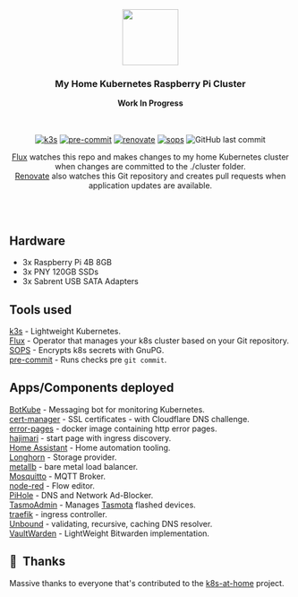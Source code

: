 <div align="center">

<img src="https://camo.githubusercontent.com/5b298bf6b0596795602bd771c5bddbb963e83e0f/68747470733a2f2f692e696d6775722e636f6d2f7031527a586a512e706e67" align="center" width="100px" height="100px"/>  

### My Home Kubernetes Raspberry Pi Cluster  
**Work In Progress**  
</br>
</br>

[![k3s](https://img.shields.io/badge/K3S-v1.21.4-brightgreen?style=for-the-badge&logo=kubernetes&logoColor=white)](https://k3s.io/)
[![pre-commit](https://img.shields.io/badge/pre--commit-enabled-brightgreen?logo=pre-commit&logoColor=white&style=for-the-badge)](https://github.com/pre-commit/pre-commit)
[![renovate](https://img.shields.io/badge/renovate-enabled-brightgreen?style=for-the-badge&logo=renovatebot&logoColor=white)](https://github.com/renovatebot/renovate)
[![sops](https://img.shields.io/badge/SOPS-encrypted-brightgreen?style=for-the-badge&logo=mozilla&logoColor=white)](https://github.com/mozilla/sops)
![GitHub last commit](https://img.shields.io/github/last-commit/lloydoliver/k8s-at-home?style=for-the-badge)  

[Flux](https://github.com/fluxcd/flux2) watches this repo and makes changes to my home Kubernetes cluster when changes are committed to the ./cluster folder.  
[Renovate](https://github.com/renovatebot/renovate) also watches this Git repository and creates pull requests when application updates are available.  

</br></br>
</div>

## Hardware

- 3x Raspberry Pi 4B 8GB  
- 3x PNY 120GB SSDs  
- 3x Sabrent USB SATA Adapters  

## Tools used

[k3s](k3s.io) - Lightweight Kubernetes.  
[Flux](https://github.com/fluxcd/flux2) - Operator that manages your k8s cluster based on your Git repository.  
[SOPS](https://github.com/mozilla/sops) - Encrypts k8s secrets with GnuPG.  
[pre-commit](https://github.com/pre-commit/pre-commit) - Runs checks pre `git commit`.  

## Apps/Components deployed

[BotKube](https://www.botkube.io/) - Messaging bot for monitoring Kubernetes.  
[cert-manager](https://cert-manager.io/) - SSL certificates - with Cloudflare DNS challenge.  
[error-pages](ghcr.io/tarampampam/error-pages) - docker image containing http error pages.  
[hajimari](https://github.com/toboshii/hajimari) - start page with ingress discovery.  
[Home Assistant](https://www.home-assistant.io/) - Home automation tooling.  
[Longhorn](https://longhorn.io) - Storage provider.  
[metallb](https://metallb.universe.tf/) - bare metal load balancer.  
[Mosquitto](https://mosquitto.org/) - MQTT Broker.  
[node-red](https://nodered.org/) - Flow editor.  
[PiHole](https://pi-hole.net/) - DNS and Network Ad-Blocker.  
[TasmoAdmin](https://github.com/reloxx13/TasmoAdmin) - Manages [Tasmota](https://github.com/arendst/Tasmota) flashed devices.  
[traefik](https://traefik.io) - ingress controller.  
[Unbound](https://www.nlnetlabs.nl/projects/unbound/about/) - validating, recursive, caching DNS resolver.  
[VaultWarden](https://github.com/dani-garcia/vaultwarden) - LightWeight Bitwarden implementation.  

## :handshake:&nbsp; Thanks

Massive thanks to everyone that's contributed to the [k8s-at-home](https://github.com/k8s-at-home) project.
